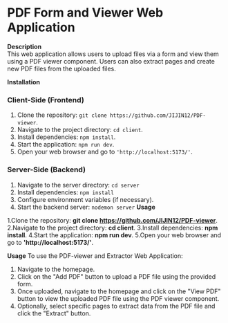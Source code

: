 # PDF Form and Viewer Web Application

**Description**  
This web application allows users to upload files via a form and view them using a PDF viewer component. Users can also extract pages and create new PDF files from the uploaded files.

**Installation**  
### Client-Side (Frontend)
1. Clone the repository: `git clone https://github.com/JIJIN12/PDF-viewer`.
2. Navigate to the project directory: `cd client`.
3. Install dependencies: `npm install`.
4. Start the application: `npm run dev`.
5. Open your web browser and go to `'http://localhost:5173/'`.

### Server-Side (Backend)
1. Navigate to the server directory: `cd server`
2. Install dependencies: `npm install`
3. Configure environment variables (if necessary).
4. Start the backend server: `nodemon server`
**Usage**  

1.Clone the repository: **git clone https://github.com/JIJIN12/PDF-viewer**.
2.Navigate to the project directory: **cd client**.
3.Install dependencies: **npm install**.
4.Start the application: **npm run dev**.
5.Open your web browser and go to **'http://localhost:5173/'**.

**Usage**
To use the PDF-viewer and Extractor Web Application:

1. Navigate to the homepage.
2. Click on the "Add PDF" button to upload a PDF file using the provided form.
3. Once uploaded, navigate to the homepage and click on the "View PDF" button to view the uploaded PDF file using the PDF viewer component.
4. Optionally, select specific pages to extract data from the PDF file and click the "Extract" button.
